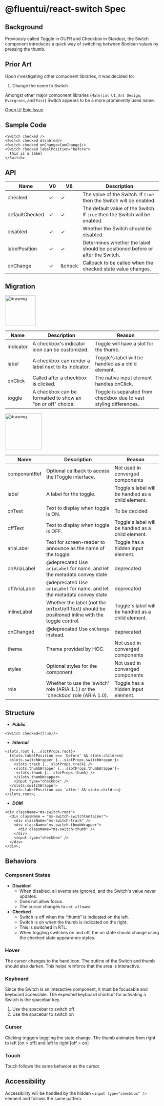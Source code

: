 # @fluentui/react-switch Spec

## Background

Previously called Toggle in OUFR and Checkbox in Stardust, the Switch component
introduces a quick way of switching between Boolean values by pressing the thumb.

## Prior Art

Upon investigating other component libraries, it was decided to:

1. Change the name to Switch

Amongst other major component libraries (`Material UI`, `Ant Design`, `Evergreen`, and `Fast`) Switch appears to be a more prominently used name.

[Open UI](https://open-ui.org/components/switch)
[Epic Issue](https://github.com/microsoft/fluentui/issues/19409)

## Sample Code

```jsx=
<Switch checked />
<Switch checked disabled/>
<Switch checked onChange={onChange}/>
<Switch checked labelPosition="before">
  This is a label
</Switch>
```

## API

| Name           | V0      | V8      | Description                                                                   |
| -------------- | ------- | ------- | ----------------------------------------------------------------------------- |
| checked        | &check; | &check; | The value of the Switch. If `true` then the Switch will be enabled.           |
| defaultChecked | &check; | &check; | The default value of the Switch. If `true` then the Switch will be enabled.   |
| disabled       | &check; | &check; | Whether the Switch should be disabled.                                        |
| labelPosition  | &check; | &check; | Determines whether the label should be positioned before or after the Switch. |
| onChange       | &check; | &check  | Callback to be called when the checked state value changes.                   |

## Migration

<img src="https://img.shields.io/badge/Used%20in-v0-orange" alt="drawing" width="100"/>

| Name      | Description                                                | Reason                                                             |
| --------- | ---------------------------------------------------------- | ------------------------------------------------------------------ |
| indicator | A checkbox's indicator icon can be customized.             | Toggle will have a slot for the thumb.                             |
| label     | A checkbox can render a label next to its indicator.       | Toggle's label will be handled as a child element.                 |
| onClick   | Called after a checkbox is clicked.                        | The native input element handles onClick.                          |
| toggle    | A checkbox can be formatted to show an "on or off" choice. | Toggle is separated from checkbox due to vast styling differences. |

<img src="https://img.shields.io/badge/Used%20in-v8-blue" alt="drawing" width="120"/>

| Name         | Description                                                                                     | Reason                                             |
| ------------ | ----------------------------------------------------------------------------------------------- | -------------------------------------------------- |
| componentRef | Optional callback to access the IToggle interface.                                              | Not used in converged components                   |
| label        | A label for the toggle.                                                                         | Toggle's label will be handled as a child element. |
| onText       | Text to display when toggle is ON.                                                              | To be decided                                      |
| offText      | Text to display when toggle is OFF.                                                             | Toggle's label will be handled as a child element. |
| ariaLabel    | Text for screen-reader to announce as the name of the toggle.                                   | Toggle has a hidden input element.                 |
| onAriaLabel  | @deprecated Use `ariaLabel` for name, and let the metadata convey state                         | deprecated                                         |
| offAriaLabel | @deprecated Use `ariaLabel` for name, and let the metadata convey state                         | deprecated                                         |
| inlineLabel  | Whether the label (not the onText/offText) should be positioned inline with the toggle control. | Toggle's label will be handled as a child element. |
| onChanged    | @deprecated Use `onChange` instead.                                                             | deprecated                                         |
| theme        | Theme provided by HOC.                                                                          | Not used in converged components                   |
| styles       | Optional styles for the component.                                                              | Not used in converged components                   |
| role         | Whether to use the 'switch' role (ARIA 1.1) or the 'checkbox' role (ARIA 1.0).                  | Toggle has a hidden input element.                 |

## Structure

- _**Public**_

```jsx=
<Switch checked={true}/>
```

- _**Internal**_

```jsx=
<slots.root {...slotProps.root}>
  {state.labelPosition === 'before' && state.children}
  <slots.switchWrapper {...slotProps.switchWrapper}>
    <slots.track {...slotProps.track} />
    <slots.thumbWrapper {...slotProps.thumbWrapper}>
     <slots.thumb {...slotProps.thumb} />
    </slots.thumbWrapper>
    <input type="checkbox" />
  </slots.switchWrapper>
  {state.labelPosition === 'after' && state.children}
</slots.root>;
```

- _**DOM**_

```jsx=
<div className="ms-switch-root">
  <div className = "ms-switch-switchContainer">
    <div className="ms-switch-track" />
    <div className="ms-switch-thumbWrapper">
      <div className="ms-switch-thumb" />
    </div>
    <input type="checkbox" />
  </div>
</div>;
```

## Behaviors

### Component States

- **Disabled**
  - When disabled, all events are ignored, and the Switch's value never updates.
  - Does not allow focus.
  - The cursor changes to `not-allowed`.
- **Checked**
  - Switch is off when the “thumb” is indicated on the left.
  - Switch is on when the thumb is indicated on the right.
  - This is switched in RTL.
  - When toggling switches on and off, the on state should change using the checked state appearance styles.

### Hover

The cursor changes to the hand icon. The outline of the Switch and thumb should also darken. This helps reinforce that the area is interactive.

### Keyboard

Since the Switch is an interactive component, it must be focusable and keyboard accessible.
The expected keyboard shortcut for activating a Switch is the spacebar key.

1. Use the spacebar to switch off
2. Use the spacebar to switch on

### Cursor

Clicking triggers toggling the state change. The thumb animates from right to left [on > off] and left to right [off > on]

### Touch

Touch follows the same behavior as the cursor.

## Accessibility

Accessibility will be handled by the hidden `<input type="checkbox" />` element and follows the same pattern.
